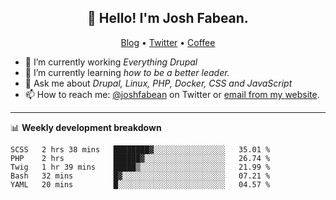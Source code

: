 <h2 align="center">👋 Hello! I'm Josh Fabean.</h2>
<p align="center">
  <a href="https://joshfabean.com">Blog</a> •
  <a href="https://twitter.com/fabean">Twitter</a> •
  <a href="https://www.buymeacoffee.com/LSxne6Yr4">Coffee</a>
</p>

- 🔭 I’m currently working *Everything Drupal*
- 🌱 I’m currently learning *how to be a better leader.*
- 💬 Ask me about *Drupal, Linux, PHP, Docker, CSS and JavaScript*
- 📫 How to reach me: [@joshfabean](https://twitter.com/joshfabean) on Twitter or [email from my website](https://joshfabean.com).

-------

📊 **Weekly development breakdown**
<!--START_SECTION:waka-->
```text
SCSS   2 hrs 38 mins   ████████▓░░░░░░░░░░░░░░░░   35.01 % 
PHP    2 hrs           ██████▓░░░░░░░░░░░░░░░░░░   26.74 % 
Twig   1 hr 39 mins    █████▒░░░░░░░░░░░░░░░░░░░   21.99 % 
Bash   32 mins         █▓░░░░░░░░░░░░░░░░░░░░░░░   07.21 % 
YAML   20 mins         █░░░░░░░░░░░░░░░░░░░░░░░░   04.57 % 
```
<!--END_SECTION:waka-->

<!--
**fabean/fabean** is a ✨ _special_ ✨ repository because its `README.md` (this file) appears on your GitHub profile.

Here are some ideas to get you started:

- 🔭 I’m currently working on ...
- 🌱 I’m currently learning ...
- 👯 I’m looking to collaborate on ...
- 🤔 I’m looking for help with ...
- 💬 Ask me about ...
- 📫 How to reach me: ...
- 😄 Pronouns: ...
- ⚡ Fun fact: ...
-->
